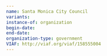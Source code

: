 ```yaml
---
name: Santa Monica City Council
variants: 
instance-of: organization
begin-date: 
end-date: 
organization-type: government
VIAF: http://viaf.org/viaf/158555004
---
```

